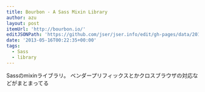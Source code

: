 ```yaml
---
title: Bourbon - A Sass Mixin Library
author: azu
layout: post
itemUrl: 'http://bourbon.io/'
editJSONPath: 'https://github.com/jser/jser.info/edit/gh-pages/data/2013/05/index.json'
date: '2013-05-16T00:22:35+00:00'
tags:
  - Sass
  - library
---
```

Sassのmixinライブラリ。
ベンダープリフィックスとかクロスブラウザの対応などがまとまってる
